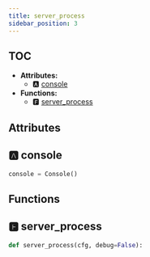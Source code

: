 ```yaml
---
title: server_process
sidebar_position: 3
---
```


## TOC

- **Attributes:**
  - 🅰 [console](#🅰-console)
- **Functions:**
  - 🅵 [server\_process](#🅵-server_process)

## Attributes

## 🅰 console

```python
console = Console()
```


## Functions

## 🅵 server\_process

```python
def server_process(cfg, debug=False):
```
